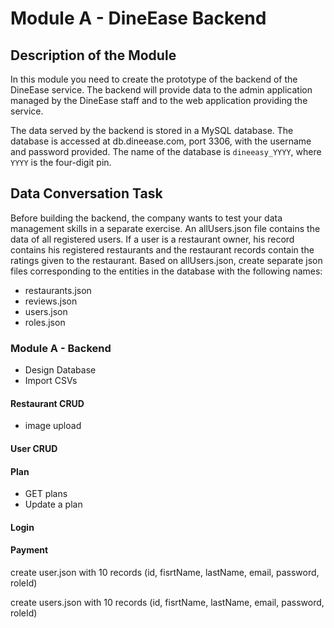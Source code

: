 # Module A - DineEase Backend

## Description of the Module
In this module you need to create the prototype of the backend of the DineEase service. The backend will provide data to the admin application managed by the DineEase staff and to the web application providing the service.

The data served by the backend is stored in a MySQL database. The database is accessed at db.dineease.com, port 3306, with the username and password provided.  The name of the database is `dineeasy_YYYY`, where `YYYY` is the four-digit pin.

## Data Conversation Task
Before building the backend, the company wants to test your data management skills in a separate exercise. An allUsers.json file contains the data of all registered users. If a user is a restaurant owner, his record contains his registered restaurants and the restaurant records contain the ratings given to the restaurant. Based on allUsers.json, create separate json files corresponding to the entities in the database with the following names: 
- restaurants.json
- reviews.json
- users.json
- roles.json




### Module A - Backend
- Design Database
- Import CSVs
#### Restaurant CRUD
- image upload
#### User CRUD
#### Plan
- GET plans
- Update a plan
#### Login
#### Payment

create user.json with 10 records (id, fisrtName, lastName, email, password,  roleId) 

create users.json with 10 records (id, fisrtName, lastName, email, password,  roleId) 
